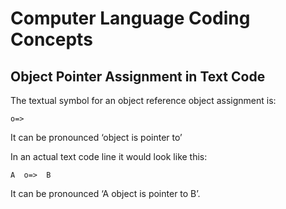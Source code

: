 ﻿Computer Language Coding Concepts
=================================

Object Pointer Assignment in Text Code
--------------------------------------

The textual symbol for an object reference object assignment is:

```
o=>
```

It can be pronounced ‘object is pointer to’

In an actual text code line it would look like this:

```
A  o=>  B
```

It can be pronounced ‘A object is pointer to B’.
